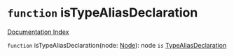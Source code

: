 # `function` isTypeAliasDeclaration

[Documentation Index](../README.md)

`function` isTypeAliasDeclaration(node: [Node](../private.interface.Node/README.md)): node `is` [TypeAliasDeclaration](../private.interface.TypeAliasDeclaration/README.md)